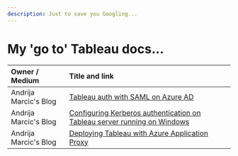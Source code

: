 ```yaml
---
description: Just to save you Googling...
---
```


# My 'go to' Tableau docs...

| Owner / Medium | Title and link |
| :--- | :--- |
| Andrija Marcic's Blog | [Tableau auth with SAML on Azure AD](https://medium.com/@tableauman/tableau-auth-with-saml-on-azure-ad-167e1d5daf4c) |
| Andrija Marcic's Blog | [Configuring Kerberos authentication on Tableau server running on Windows](https://medium.com/@tableauman/configuring-kerberos-authentication-on-tableau-server-1917d127b6e3) |
| Andrija Marcic's Blog | [Deploying Tableau with Azure Application Proxy](https://medium.com/@tableauman/deploying-tableau-with-azure-application-proxy-e92e497aec4b) |







